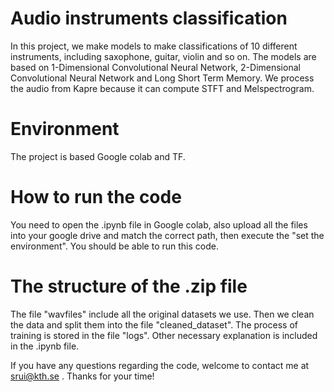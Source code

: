 # Audio instruments classification
In this project, we make models to make classifications of 10 different instruments, including saxophone, guitar, violin and so on. The models are based on 1-Dimensional Convolutional Neural Network, 2-Dimensional Convolutional Neural Network and Long Short Term Memory. We process the audio from Kapre because it can compute STFT and Melspectrogram. 

# Environment
The project is based Google colab and TF. 

# How to run the code
You need to open the .ipynb file in Google colab, also upload all the files into your google drive and match the correct path, then execute the "set the environment". You should be able to run this code.

# The structure of the .zip file
The file "wavfiles" include all the original datasets we use. Then we clean the data and split them into the file "cleaned_dataset". The process of training is stored in the file "logs". Other necessary explanation is included in the .ipynb file.

If you have any questions regarding the code, welcome to contact me at srui@kth.se . Thanks for your time!